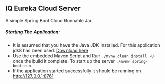 ## IQ Eureka Cloud Server

A simple Spring Boot Cloud Runnable Jar. 

##### Starting The Application:  
- It is assumed that you have the Java JDK installed. For this application jdk8 has been used. [Download here](http://www.oracle.com/technetwork/java/javase/downloads/jdk8-downloads-2133151.html)
- Use the embedded Maven Script and Run `./mvnw clean install -U` 
once the build it complete. To start up the server `./mvnw spring-boot:run`
- If the application started successfully it should be running on http://127.0.0.1:8761
